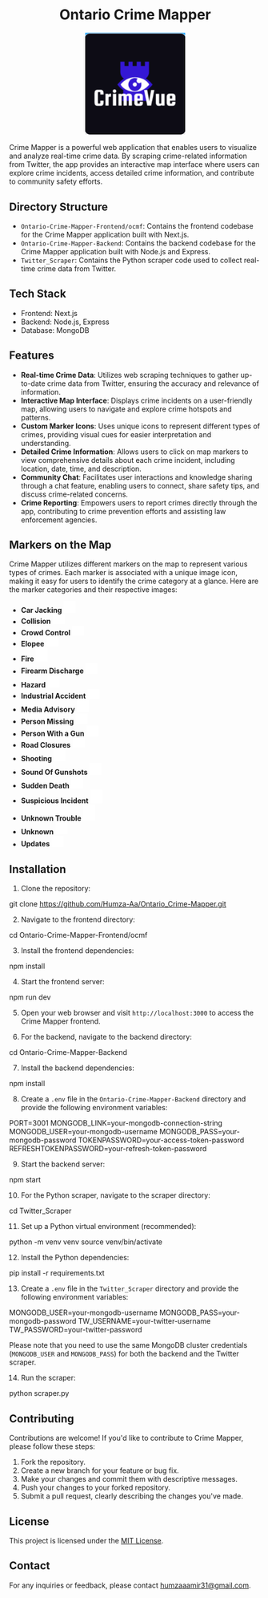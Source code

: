 <h1 align="center">Ontario Crime Mapper</h1>

<p align="center">
  <img src="/Ontario-Crime-Mapper-Frontend/ocmf/public/Logo.png" alt="Project Logo" width="200">
</p>

Crime Mapper is a powerful web application that enables users to visualize and analyze real-time crime data. By scraping crime-related information from Twitter, the app provides an interactive map interface where users can explore crime incidents, access detailed crime information, and contribute to community safety efforts.

## Directory Structure

- `Ontario-Crime-Mapper-Frontend/ocmf`: Contains the frontend codebase for the Crime Mapper application built with Next.js.
- `Ontario-Crime-Mapper-Backend`: Contains the backend codebase for the Crime Mapper application built with Node.js and Express.
- `Twitter_Scraper`: Contains the Python scraper code used to collect real-time crime data from Twitter.

## Tech Stack

- Frontend: Next.js
- Backend: Node.js, Express
- Database: MongoDB

## Features

- **Real-time Crime Data**: Utilizes web scraping techniques to gather up-to-date crime data from Twitter, ensuring the accuracy and relevance of information.
- **Interactive Map Interface**: Displays crime incidents on a user-friendly map, allowing users to navigate and explore crime hotspots and patterns.
- **Custom Marker Icons**: Uses unique icons to represent different types of crimes, providing visual cues for easier interpretation and understanding.
- **Detailed Crime Information**: Allows users to click on map markers to view comprehensive details about each crime incident, including location, date, time, and description.
- **Community Chat**: Facilitates user interactions and knowledge sharing through a chat feature, enabling users to connect, share safety tips, and discuss crime-related concerns.
- **Crime Reporting**: Empowers users to report crimes directly through the app, contributing to crime prevention efforts and assisting law enforcement agencies.

## Markers on the Map

Crime Mapper utilizes different markers on the map to represent various types of crimes. Each marker is associated with a unique image icon, making it easy for users to identify the crime category at a glance. Here are the marker categories and their respective images:

- **Car Jacking** <img src="/Ontario-Crime-Mapper-Frontend/ocmf/public/Icon_Images/ReadMe/Car_Jacking.svg" alt="Theft Icon" width="24" style="fill: white">
- **Collision** <img src="/Ontario-Crime-Mapper-Frontend/ocmf/public/Icon_Images/ReadMe/Collision.svg" alt="Assault Icon" width="24" style="fill: white">
- **Crowd Control** <img src="/Ontario-Crime-Mapper-Frontend/ocmf/public/Icon_Images/ReadMe/Crowd_Control.svg" alt="Burglary Icon" width="24" style="fill: white">
- **Elopee** <img src="/Ontario-Crime-Mapper-Frontend/ocmf/public/Icon_Images/ReadMe/Elopee.svg" alt="Robbery Icon" width="24" style="fill: white">
- **Fire** <img src="/Ontario-Crime-Mapper-Frontend/ocmf/public/Icon_Images/ReadMe/Fire.svg" alt="Vandalism Icon" width="24" style="fill: white">
- **Firearm Discharge** <img src="/Ontario-Crime-Mapper-Frontend/ocmf/public/Icon_Images/ReadMe/Firearm_Discharge.svg" alt="Drug-related Icon" width="24" style="fill: white">
- **Hazard** <img src="/Ontario-Crime-Mapper-Frontend/ocmf/public/Icon_Images/ReadMe/Hazard.svg" alt="Other Icon" width="24" style="fill: white">
- **Industrial Accident** <img src="/Ontario-Crime-Mapper-Frontend/ocmf/public/Icon_Images/ReadMe/Industrial_Accident.svg" alt="Other Icon" width="24" style="fill: white">
- **Media Advisory** <img src="/Ontario-Crime-Mapper-Frontend/ocmf/public/Icon_Images/ReadMe/Media_Advisory.svg" alt="Other Icon" width="24" style="fill: white">
- **Person Missing** <img src="/Ontario-Crime-Mapper-Frontend/ocmf/public/Icon_Images/ReadMe/Person_Missing.svg" alt="Other Icon" width="24" style="fill: white">
- **Person With a Gun** <img src="/Ontario-Crime-Mapper-Frontend/ocmf/public/Icon_Images/ReadMe/Person_With_A_Gun.svg" alt="Other Icon" width="24" style="fill: white">
- **Road Closures** <img src="/Ontario-Crime-Mapper-Frontend/ocmf/public/Icon_Images/ReadMe/Road_Closures.svg" alt="Other Icon" width="24" style="fill: white">
- **Shooting** <img src="/Ontario-Crime-Mapper-Frontend/ocmf/public/Icon_Images/ReadMe/Shooting.svg" alt="Other Icon" width="24" style="fill: white">
- **Sound Of Gunshots** <img src="/Ontario-Crime-Mapper-Frontend/ocmf/public/Icon_Images/ReadMe/Sound_Of_GunShot.svg" alt="Other Icon" width="24" style="fill: white">
- **Sudden Death** <img src="/Ontario-Crime-Mapper-Frontend/ocmf/public/Icon_Images/ReadMe/Sudden_Death.svg" alt="Other Icon" width="24" style="fill: white">
- **Suspicious Incident** <img src="/Ontario-Crime-Mapper-Frontend/ocmf/public/Icon_Images/ReadMe/Suspicious_Incident.svg" alt="Other Icon" width="24" style="fill: white">
- **Unknown Trouble** <img src="/Ontario-Crime-Mapper-Frontend/ocmf/public/Icon_Images/ReadMe/Unknown_Trouble.svg" alt="Other Icon" width="24" style="fill: white">
- **Unknown** <img src="/Ontario-Crime-Mapper-Frontend/ocmf/public/Icon_Images/ReadMe/Unknown.svg" alt="Other Icon" width="24" style="fill: white">
- **Updates** <img src="/Ontario-Crime-Mapper-Frontend/ocmf/public/Icon_Images/ReadMe/Update.svg" alt="Other Icon" width="24" style="fill: white">

## Installation

1. Clone the repository:

git clone https://github.com/Humza-Aa/Ontario_Crime-Mapper.git

2. Navigate to the frontend directory:

cd Ontario-Crime-Mapper-Frontend/ocmf

3. Install the frontend dependencies:

npm install

4. Start the frontend server:

npm run dev

5. Open your web browser and visit `http://localhost:3000` to access the Crime Mapper frontend.

6. For the backend, navigate to the backend directory:

cd Ontario-Crime-Mapper-Backend

7. Install the backend dependencies:

npm install

8. Create a `.env` file in the `Ontario-Crime-Mapper-Backend` directory and provide the following environment variables:

PORT=3001
MONGODB_LINK=your-mongodb-connection-string
MONGODB_USER=your-mongodb-username
MONGODB_PASS=your-mongodb-password
TOKENPASSWORD=your-access-token-password
REFRESHTOKENPASSWORD=your-refresh-token-password

9. Start the backend server:

npm start

10. For the Python scraper, navigate to the scraper directory:

cd Twitter_Scraper

11. Set up a Python virtual environment (recommended):

python -m venv venv
source venv/bin/activate

12. Install the Python dependencies:

pip install -r requirements.txt

13. Create a `.env` file in the `Twitter_Scraper` directory and provide the following environment variables:

MONGODB_USER=your-mongodb-username
MONGODB_PASS=your-mongodb-password
TW_USERNAME=your-twitter-username
TW_PASSWORD=your-twitter-password  

Please note that you need to use the same MongoDB cluster credentials (`MONGODB_USER` and `MONGODB_PASS`) for both the backend and the Twitter scraper.

14. Run the scraper:

python scraper.py

## Contributing

Contributions are welcome! If you'd like to contribute to Crime Mapper, please follow these steps:

1. Fork the repository.
2. Create a new branch for your feature or bug fix.
3. Make your changes and commit them with descriptive messages.
4. Push your changes to your forked repository.
5. Submit a pull request, clearly describing the changes you've made.

## License

This project is licensed under the [MIT License](LICENSE).

## Contact

For any inquiries or feedback, please contact [humzaaamir31@gmail.com](mailto:humzaaamir31@gmail.com).



